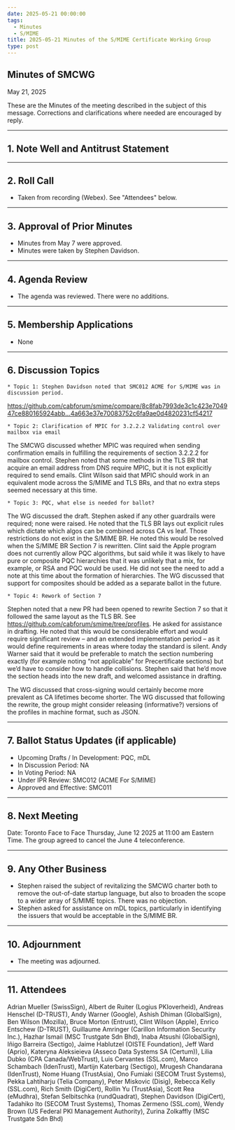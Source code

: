 ```yaml
---
date: 2025-05-21 00:00:00
tags:
  - Minutes
  - S/MIME
title: 2025-05-21 Minutes of the S/MIME Certificate Working Group
type: post
---
```


## Minutes of SMCWG

May 21, 2025
 
These are the Minutes of the meeting described in the subject of this message. Corrections and clarifications where needed are encouraged by reply.
 
________________________________________
 
## 1. Note Well and Antitrust Statement
 
________________________________________
 
## 2. Roll Call
 
*  Taken from recording (Webex). See "Attendees" below.
 
________________________________________
 
## 3. Approval of Prior Minutes
 
*  Minutes from May 7 were approved.
*  Minutes were taken by Stephen Davidson.
 
________________________________________
 
## 4. Agenda Review
 
*  The agenda was reviewed. There were no additions.
 
________________________________________
 
## 5. Membership Applications
 
*  None
 
________________________________________
 
## 6. Discussion Topics
 
    * Topic 1: Stephen Davidson noted that SMC012 ACME for S/MIME was in discussion period.
 
https://github.com/cabforum/smime/compare/8c8fab7993de3c1c423e704947ce880165924abb...4a663e37e70083752c6fa9ae0d4820231cf54217
 
    * Topic 2: Clarification of MPIC for 3.2.2.2 Validating control over mailbox via email
 
The SMCWG discussed whether MPIC was required when sending confirmation emails in fulfilling the requirements of section 3.2.2.2 for mailbox control. Stephen noted that some methods in the TLS BR that acquire an email address from DNS require MPIC, but it is not explicitly required to send emails.  Clint Wilson said that MPIC should work in an equivalent mode across the S/MIME and TLS BRs, and that no extra steps seemed necessary at this time.
 
    * Topic 3: PQC, what else is needed for ballot?
 
The WG discussed the draft.  Stephen asked if any other guardrails were required; none were raised.  He noted that the TLS BR lays out explicit rules which dictate which algos can be combined across CA vs leaf.  Those restrictions do not exist in the S/MIME BR.  He noted this would be resolved when the S/MIME BR Section 7 is rewritten. Clint said the Apple program does not currently allow PQC algorithms, but said while it was likely to have pure or composite PQC hierarchies that it was unlikely that a mix, for example, or RSA and PQC would be used. He did not see the need to add a note at this time about the formation of hierarchies.  The WG discussed that support for composites should be added as a separate ballot in the future.
 
    * Topic 4: Rework of Section 7
 
Stephen noted that a new PR had been opened to rewrite Section 7 so that it followed the same layout as the TLS BR.  See https://github.com/cabforum/smime/tree/profiles.  He asked for assistance in drafting.  He noted that this would be considerable effort and would require significant review – and an extended implementation period – as it would define requirements in areas where today the standard is silent.  Andy Warner said that it would be preferable to match the section numbering exactly (for example noting “not applicable” for Precertificate sections) but we’d have to consider how to handle collisions.  Stephen said that he’d move the section heads into the new draft, and welcomed assistance in drafting.
 
The WG discussed that cross-signing would certainly become more prevalent as CA lifetimes become shorter. The WG discussed that following the rewrite, the group might consider releasing (informative?) versions of the profiles in machine format, such as JSON.
 
________________________________________
 
## 7. Ballot Status Updates (if applicable)
 
*  Upcoming Drafts / In Development: PQC, mDL
*  In Discussion Period: NA
*  In Voting Period: NA
*  Under IPR Review: SMC012 (ACME For S/MIME)
*  Approved and Effective: SMC011
 
________________________________________
 
## 8. Next Meeting
 
Date: Toronto Face to Face Thursday, June 12 2025 at 11:00 am Eastern Time.  The group agreed to cancel the June 4 teleconference.
 
________________________________________
## 9. Any Other Business
 
*  Stephen raised the subject of revitalizing the SMCWG charter both to remove the out-of-date startup language, but also to broaden the scope to a wider array of S/MIME topics. There was no objection.
*  Stephen asked for assistance on mDL topics, particularly in identifying the issuers that would be acceptable in the S/MIME BR. 
 
________________________________________
 
## 10. Adjournment
 
*  The meeting was adjourned.
 
________________________________________
 
## 11. Attendees
 
Adrian Mueller (SwissSign), Albert de Ruiter (Logius PKIoverheid), Andreas Henschel (D-TRUST), Andy Warner (Google), Ashish Dhiman (GlobalSign), Ben Wilson (Mozilla), Bruce Morton (Entrust), Clint Wilson (Apple), Enrico Entschew (D-TRUST), Guillaume Amringer (Carillon Information Security Inc.), Hazhar Ismail (MSC Trustgate Sdn Bhd), Inaba Atsushi (GlobalSign), Iñigo Barreira (Sectigo), Jaime Hablutzel (OISTE Foundation), Jeff Ward (Aprio), Kateryna Aleksieieva (Asseco Data Systems SA (Certum)), Lilia Dubko (CPA Canada/WebTrust), Luis Cervantes (SSL.com), Marco Schambach (IdenTrust), Martijn Katerbarg (Sectigo), Mrugesh Chandarana (IdenTrust), Nome Huang (TrustAsia), Ono Fumiaki (SECOM Trust Systems), Pekka Lahtiharju (Telia Company), Peter Miskovic (Disig), Rebecca Kelly (SSL.com), Rich Smith (DigiCert), Rollin Yu (TrustAsia), Scott Rea (eMudhra), Stefan Selbitschka (rundQuadrat), Stephen Davidson (DigiCert), Tadahiko Ito (SECOM Trust Systems), Thomas Zermeno (SSL.com), Wendy Brown (US Federal PKI Management Authority), Zurina Zolkaffly (MSC Trustgate Sdn Bhd)